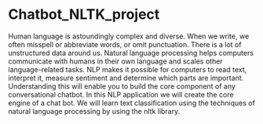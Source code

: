 # Chatbot_NLTK_project
Human language is astoundingly complex and diverse. When we write, we often misspell or abbreviate words, or omit punctuation. There is a lot of unstructured data around us. Natural language processing helps computers communicate with humans in their own language and scales other language-related tasks. NLP makes it possible for computers to read text, interpret it, measure sentiment and determine which parts are important.  Understanding this will enable you to build the core component of any conversational chatbot. In this NLP application we will create the core engine of a chat bot. We will learn text classification using the techniques of natural language processing by using the nltk library.
